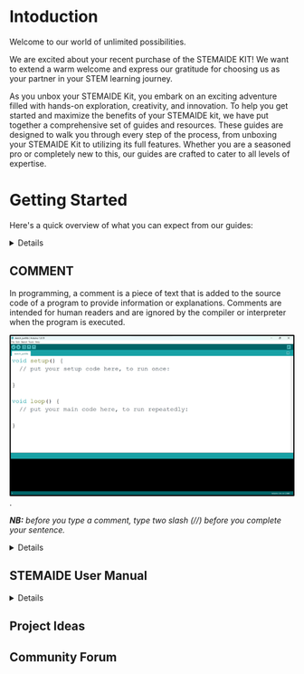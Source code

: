 # Intoduction
 Welcome to our world of unlimited possibilities.
 
 We are excited about your recent purchase of the STEMAIDE KIT! We want to extend a warm welcome and express our gratitude for choosing us as your partner in your STEM learning journey.
 
 As you unbox your STEMAIDE Kit, you embark on an exciting adventure filled with hands-on exploration, creativity, and innovation. To help you get started and maximize the benefits of your STEMAIDE kit, we have put together a comprehensive set of guides and resources. These guides are designed to walk you through every step of the process, from unboxing your STEMAIDE Kit to utilizing its full features. Whether you are a seasoned pro or completely new to this, our guides are crafted to cater to all levels of expertise.

# Getting Started
Here's a quick overview of what you can expect from our guides:

<details>

### <summary>The Arduino IDE and Basic Set Up</summary>
**Step 1:** Double click on the Arduino IDE icon on your computer / laptop to open Arduino IDE.

![Arduino IDE logo](assets/Arduino_IDE.png).

**Step 2:** Find the three buttons in the top right corner of the window.

![First interface of IDE](assets/first_arduino_interface.png)

**Step 3:** Click the middle button "Maximize" in the top right corner of the window to maximize its size.

![Second interface of IDE](assets/second_interface.png).

At the point you should see the code below on your computer / laptop.

![Third interface of IDE](assets/third_interface.png)

**Step 4:** Left Click before the ( void setup () ) and click on the Enter key on your keyboard to get space at the top of the void setup(). Then click above the void setup().

|![Creating space for varibales](assets/creating_space_1.png) | ![Creating space for varibales](assets/creating_space_2.png) |
|----------------------------------|----------------------------------|

_**NB:** we will write the necessary code and comment at the space we created above the void setup ()._



</details>

## COMMENT
In programming, a comment is a piece of text that is added to the source code of a program to provide information or explanations. Comments are intended for human readers and are ignored by the compiler or interpreter when the program is executed.

![Third interface of IDE](assets/comment.png).

_**NB:** before you type a comment, type two slash (//) before you complete your sentence._

<details>

### <summary> Selecting Arduino Board Type and Uploading your code</summary>

**Step 1:** Select the Board type. 
Click on tools on the menu bar hover your mouse on Board, a new window will appear. Look through and click on Arduino UNO.

![Pinmode decalration](assets/select_board.png).

**Step 2:** Select the Port.

Click on tools on the menu bar and hover your mouse on Port, a new window will appear. Look through and click on COM which has Arduino Uno  attached to it.

![Pinmode decalration](assets/select_port.png).

_**NB:** Your COM number may be different. In this example we have COM36 (Arduino Uno)_

**Step 3:**  Click Control S (CTRL S) on your keyboard or click Save on the Arduino task bar.

![Pinmode decalration](assets/saving.png).

A new window will pop up, type the project name and click save.

![Pinmode decalration](assets/saving_2.png).

**Step 4:** Click Verify. 

![Pinmode decalration](assets/verify.png).

**Step 5:** Click Upload. 

![Pinmode decalration](assets/upload.png).

_**NB:** Make sure there is no error in your code and the Arduino USB cable is connected to your laptop / desktop before you click **Upload**._

**WAIT TO SEE** _Done uploading_

![Pinmode decalration](assets/done.png).

</details>

## STEMAIDE User Manual

<details>

### <summary> Manual 1.0</summary>

<details>

<summary>LED</summary>

- [LED 1](docs/manuals/1.0/LED/1.LED_ON.md)
- [LED 2](docs/manuals/1.0/LED/2.LED_BLINK.md)

</details>



</details>

## Project Ideas
## Community Forum